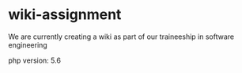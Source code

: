 # wiki-assignment
We are currently creating a wiki as part of our traineeship in software engineering

php version: 5.6

